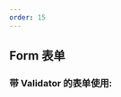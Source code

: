 ```yaml
---
order: 15
---
```

## Form 表单

### 带 Validator 的表单使用:
<code src="../src/examples/Form/form.example.tsx" title="查看代码" />
